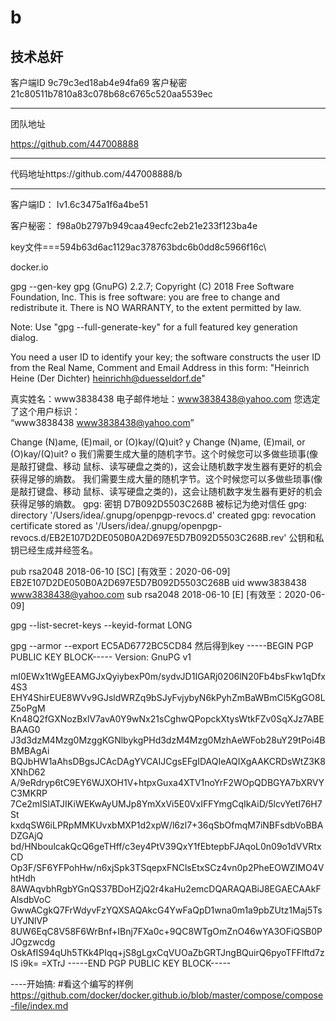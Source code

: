 # b
技术总奸
-------

客户端ID
9c79c3ed18ab4e94fa69
客户秘密
21c80511b7810a83c078b68c6765c520aa5539ec    

--------
团队地址

https://github.com/447008888

--------
代码地址https://github.com/447008888/b

--------

客户端ID： Iv1.6c3475a1f6a4be51

客户秘密： f98a0b2797b949caa49ecfc2eb21e233f123ba4e


key文件===594b63d6ac1129ac378763bdc6b0dd8c5966f16c\


docker.io 

gpg --gen-key
gpg (GnuPG) 2.2.7; Copyright (C) 2018 Free Software Foundation, Inc.
This is free software: you are free to change and redistribute it.
There is NO WARRANTY, to the extent permitted by law.

Note: Use "gpg --full-generate-key" for a full featured key generation dialog.

You need a user ID to identify your key; the software constructs the user ID
from the Real Name, Comment and Email Address in this form:
    "Heinrich Heine (Der Dichter) <heinrichh@duesseldorf.de>"

真实姓名：www3838438
电子邮件地址：www3838438@yahoo.com
您选定了这个用户标识：                   
    “www3838438 <www3838438@yahoo.com>”

Change (N)ame, (E)mail, or (O)kay/(Q)uit? y
Change (N)ame, (E)mail, or (O)kay/(Q)uit? o
我们需要生成大量的随机字节。这个时候您可以多做些琐事(像是敲打键盘、移动
鼠标、读写硬盘之类的)，这会让随机数字发生器有更好的机会获得足够的熵数。
我们需要生成大量的随机字节。这个时候您可以多做些琐事(像是敲打键盘、移动
鼠标、读写硬盘之类的)，这会让随机数字发生器有更好的机会获得足够的熵数。
gpg: 密钥 D7B092D5503C268B 被标记为绝对信任
gpg: directory '/Users/idea/.gnupg/openpgp-revocs.d' created
gpg: revocation certificate stored as '/Users/idea/.gnupg/openpgp-revocs.d/EB2E107D2DE050B0A2D697E5D7B092D5503C268B.rev'
公钥和私钥已经生成并经签名。

pub   rsa2048 2018-06-10 [SC] [有效至：2020-06-09]
      EB2E107D2DE050B0A2D697E5D7B092D5503C268B
uid                      www3838438 <www3838438@yahoo.com>
sub   rsa2048 2018-06-10 [E] [有效至：2020-06-09]

gpg --list-secret-keys --keyid-format LONG

gpg --armor --export EC5AD6772BC5CD84
然后得到key 
-----BEGIN PGP PUBLIC KEY BLOCK-----
Version: GnuPG v1

mI0EWx1tWgEEAMGJxQyiybexP0m/sydvJD1IGARj0206lN20Fb4bsFkw1qDfx4S3
EHY4ShirEUE8WVv9GJsldWRZq9bSJyFvjybyN6kPyhZmBaWBmCl5KgGO8LZ5oPgM
Kn48Q2fGXNozBxlV7avA0Y9wNx21sCghwQPopckXtysWtkFZv0SqXJz7ABEBAAG0
J3d3dzM4Mzg0MzggKGNlbykgPHd3dzM4Mzg0MzhAeWFob28uY29tPoi4BBMBAgAi
BQJbHW1aAhsDBgsJCAcDAgYVCAIJCgsEFgIDAQIeAQIXgAAKCRDsWtZ3K8XNhD62
A/9eRdryp6tC9EY6WJXOH1V+htpxGuxa4XTV1noYrF2WOpQDBGYA7bXRVYC3MKRP
7Ce2mlSlATJIKiWEKwAyUMJp8YmXxVi5E0VxIFFYmgCqIkAiD/5lcvYetI76H7St
kxdqSW6iLPRpMMKUvxbMXP1d2xpW/l6zl7+36qSbOfmqM7iNBFsdbVoBBADZGAjQ
bd/HNboulcakQcQ6geTHff/c3ey4PtV39QxY1fEbtepbFJAqoL0n09o1dVVRtxCD
Op3F/SF6YFPohHw/n6xjSpk3TSqepxFNClsEtxSCz4vn0p2PheEOWZIMO4VhtHdh
8AWAqvbhRgbYGnQS37BDoHZjQ2r4kaHu2emcDQARAQABiJ8EGAECAAkFAlsdbVoC
GwwACgkQ7FrWdyvFzYQXSAQAkcG4YwFaQpD1wna0m1a9pbZUtz1Maj5TsUYJNlVP
8UW6EqC8V58F6WrBnf+IBnj7FXa0c+9QC8WTgOmZnO46wYA3OFiQSB0PJOgzwcdg
OskAfIS94qUh5TKk4PIqq+jS8gLgxCqVUOaZbGRTJngBQuirQ6pyoTFFlftd7zlS
i9k=
=XTrJ
-----END PGP PUBLIC KEY BLOCK-----

----开始搞:
#看这个编写的样例 
https://github.com/docker/docker.github.io/blob/master/compose/compose-file/index.md
